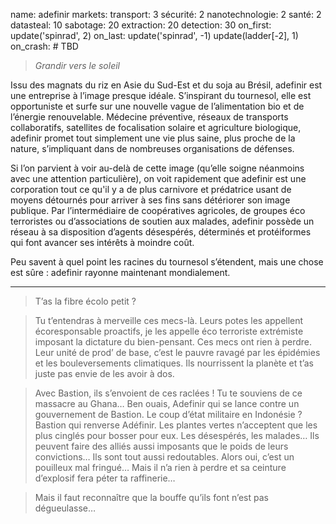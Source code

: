 name: adefinir
markets:
    transport: 3
    sécurité: 2
    nanotechnologie: 2
    santé: 2
datasteal: 10
sabotage: 20
extraction: 20
detection: 30
on_first:
    update('spinrad', 2)
on_last:
    update('spinrad', -1)
    update(ladder[-2], 1)   
on_crash:
    # TBD

> *Grandir vers le soleil*

Issu des magnats du riz en Asie du Sud-Est et du soja au Brésil, adefinir est une entreprise à l’image presque idéale. S’inspirant du tournesol, elle est opportuniste et surfe sur une nouvelle vague de l’alimentation bio et de l’énergie renouvelable. Médecine préventive, réseaux de transports collaboratifs, satellites de focalisation solaire et agriculture biologique, adefinir promet tout simplement une vie plus saine, plus proche de la nature, s’impliquant dans de nombreuses organisations de défenses. 


Si l’on parvient à voir au-delà de cette image (qu’elle soigne néanmoins avec une attention particulière), on voit rapidement que adefinir est une corporation tout ce qu'il y a de plus carnivore et prédatrice usant de moyens détournés pour arriver à ses fins sans détériorer son image publique. Par l’intermédiaire de coopératives agricoles, de groupes éco terroristes ou d’associations de soutien aux malades, adefinir possède un réseau à sa disposition d’agents désespérés, déterminés et protéiformes qui font avancer ses intérêts à moindre coût. 


Peu savent à quel point les racines du tournesol s’étendent, mais une chose est sûre : adefinir rayonne maintenant mondialement.


---


>T’as la fibre écolo petit ? 

>Tu t’entendras à merveille ces mecs-là. Leurs potes les appellent écoresponsable proactifs, je les appelle éco terroriste extrémiste imposant la dictature du bien-pensant. Ces mecs ont rien à perdre. Leur unité de prod’ de base, c’est le pauvre ravagé par les épidémies et les bouleversements climatiques. Ils nourrissent la planète et t’as juste pas envie de les avoir à dos. 

>Avec Bastion, ils s’envoient de ces raclées ! Tu te souviens de ce massacre au Ghana… Ben ouais, Adefinir qui se lance contre un gouvernement de Bastion. Le coup d’état militaire en Indonésie ? Bastion qui renverse Adéfinir. Les plantes vertes n’acceptent que les plus cinglés pour bosser pour eux. Les désespérés, les malades… Ils peuvent faire des alliés aussi imposants que le poids de leurs convictions… Ils sont tout aussi redoutables. Alors oui, c’est un pouilleux mal fringué… Mais il n’a rien à perdre et sa ceinture d’explosif fera péter ta raffinerie…  

>Mais il faut reconnaître que la bouffe qu’ils font n’est pas dégueulasse…

